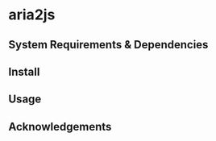 aria2js
=======

System Requirements & Dependencies
----------------------------------

Install
-------

Usage
-----

Acknowledgements
----------------

